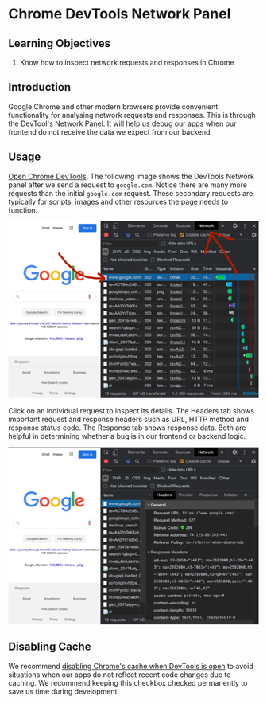 # Chrome DevTools Network Panel

## Learning Objectives

1. Know how to inspect network requests and responses in Chrome

## Introduction

Google Chrome and other modern browsers provide convenient functionality for analysing network requests and responses. This is through the DevTool's Network Panel. It will help us debug our apps when our frontend do not receive the data we expect from our backend.

## Usage

<a href="https://developer.chrome.com/docs/devtools/open/" target="_blank">Open Chrome DevTools</a>. The following image shows the DevTools Network panel after we send a request to `google.com`. Notice there are many more requests than the initial `google.com` request. These secondary requests are typically for scripts, images and other resources the page needs to function.

![The Network panel shows a list of requests from this browser in increasing chronological order. Source: Rocket Academy](<../assets/network-panel.png>)

Click on an individual request to inspect its details. The Headers tab shows important request and response headers such as URL, HTTP method and response status code. The Response tab shows response data. Both are helpful in determining whether a bug is in our frontend or backend logic.

![Clicking on an individual request shows us that request's details.](<../assets/network-panel-headers.png>)

## Disabling Cache

We recommend <a href="https://stackoverflow.com/a/7000899" target="_blank">disabling Chrome's cache when DevTools is open</a> to avoid situations when our apps do not reflect recent code changes due to caching. We recommend keeping this checkbox checked permanently to save us time during development.
